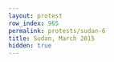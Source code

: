 ```yaml
---
layout: protest
row_index: 965
permalink: protests/sudan-6
title: Sudan, March 2015
hidden: true
---
```

